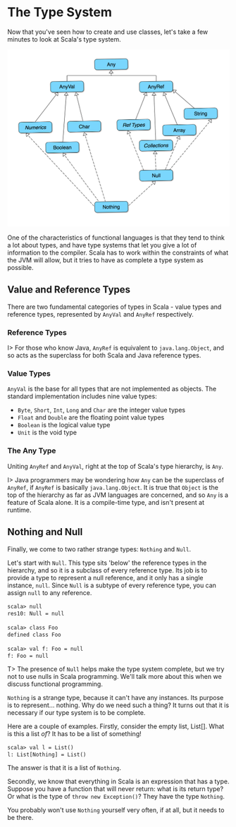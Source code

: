 # The Type System

Now that you've seen how to create and use classes, let's take a few minutes to look at Scala's type system.

![The Scala Type System](images/Scala_Types.png)

One of the characteristics of functional languages is that they tend to think a lot about types, and have type systems that let you give a lot of information to the compiler. Scala has to work within the constraints of what the JVM will allow, but it tries to have as complete a type system as possible.

## Value and Reference Types
There are two fundamental categories of types in Scala - value types and reference types, represented by `AnyVal` and `AnyRef` respectively.

### Reference Types

I> For those who know Java, `AnyRef` is equivalent to `java.lang.Object`, and so acts as the superclass for both Scala and Java reference types.

### Value Types

`AnyVal` is the base for all types that are not implemented as objects. The standard implementation includes nine value types:

   * `Byte`, `Short`, `Int`, `Long` and `Char` are the integer value types
   * `Float` and `Double` are the floating point value types
   * `Boolean` is the logical value type
   * `Unit` is the void type

### The Any Type

Uniting `AnyRef` and `AnyVal`, right at the top of Scala's type hierarchy, is `Any`.

I> Java programmers may be wondering how `Any` can be the superclass of `AnyRef`, if `AnyRef` is basically `java.lang.Object`. It is true that `Object` is the top of the hierarchy as far as JVM languages are concerned, and so `Any` is a feature of Scala alone. It is a compile-time type, and isn't present at runtime.

## Nothing and Null

Finally, we come to two rather strange types: `Nothing` and `Null`. 

Let's start with `Null`. This type sits 'below' the reference types in the hierarchy, and so it is a subclass of every reference type. Its job is to provide a type to represent a null reference, and it only has a single instance, `null`. Since `Null` is a subtype of every reference type, you can assign `null` to any reference.

~~~~~~~~
scala> null
res10: Null = null

scala> class Foo
defined class Foo

scala> val f: Foo = null
f: Foo = null
~~~~~~~~

T> The presence of `Null` helps make the type system complete, but we try not to use nulls in Scala programming. We'll talk more about this when we discuss functional programming.

`Nothing` is a strange type, because it can't have any instances. Its purpose is to represent... nothing. Why do we need such a thing? It turns out that it is necessary if our type system is to be complete.

Here are a couple of examples. Firstly, consider the empty list, List[]. What is this a list *of*? It has to be a list of something!

~~~~~~~~
scala> val l = List()
l: List[Nothing] = List()
~~~~~~~~

The answer is that it is a list of `Nothing`.

Secondly, we know that everything in Scala is an expression that has a type. Suppose you have a function that will never return: what is its return type? Or what is the type of `throw new Exception()`? They have the type `Nothing`.

You probably won't use `Nothing` yourself very often, if at all, but it needs to be there.
